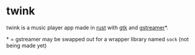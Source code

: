 # twink

twink is a music player app made in [rust](https://rust-lang.org) with [gtk](https://gtk-rs.org) and [gstreamer](https://crates.io/crates/gstreamer)*.

\* = gstreamer may be swapped out for a wrapper library named `sock` (not being made yet)
